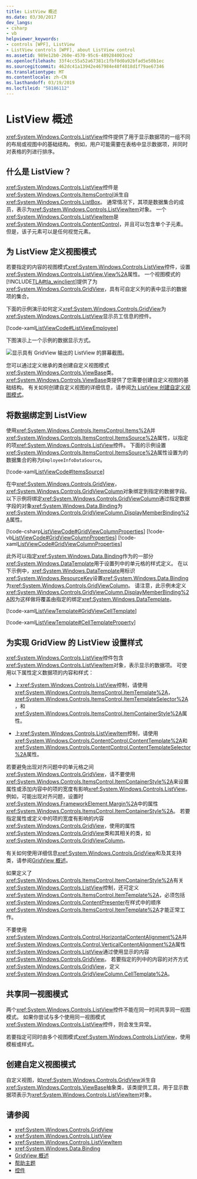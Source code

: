 ```yaml
---
title: ListView 概述
ms.date: 03/30/2017
dev_langs:
- csharp
- vb
helpviewer_keywords:
- controls [WPF], ListView
- ListView controls [WPF], about ListView control
ms.assetid: 989e12b0-260e-4570-95c6-489284003ce2
ms.openlocfilehash: 33f4cc55a52a67381c1fbf0d0a92bfad5e50b1ec
ms.sourcegitcommit: 462dc41a13942e467984e48f4018d1f79ae67346
ms.translationtype: MT
ms.contentlocale: zh-CN
ms.lasthandoff: 03/19/2019
ms.locfileid: "58186112"
---
```

# <a name="listview-overview"></a>ListView 概述
<xref:System.Windows.Controls.ListView>控件提供了用于显示数据项的一组不同的布局或视图中的基础结构。 例如，用户可能需要在表格中显示数据项，并同时对表格的列进行排序。  
  
  
<a name="WhatisaListView"></a>   
## <a name="what-is-a-listview"></a>什么是 ListView？  
 <xref:System.Windows.Controls.ListView>控件是<xref:System.Windows.Controls.ItemsControl>派生自<xref:System.Windows.Controls.ListBox>。 通常情况下，其项是数据集合的成员，表示为<xref:System.Windows.Controls.ListViewItem>对象。 一个<xref:System.Windows.Controls.ListViewItem>是<xref:System.Windows.Controls.ContentControl>，并且可以包含单个子元素。 但是，该子元素可以是任何视觉元素。  
  
<a name="DefiningaListViewView"></a>   
## <a name="defining-a-view-mode-for-a-listview"></a>为 ListView 定义视图模式  
 若要指定的内容的视图模式<xref:System.Windows.Controls.ListView>控件，设置<xref:System.Windows.Controls.ListView.View%2A>属性。 一个视图模式的[!INCLUDE[TLA#tla_winclient](../../../../includes/tlasharptla-winclient-md.md)]提供了为<xref:System.Windows.Controls.GridView>，具有可自定义列的表中显示的数据项的集合。  
  
 下面的示例演示如何定义<xref:System.Windows.Controls.GridView>为<xref:System.Windows.Controls.ListView>显示员工信息的控件。  
  
 [!code-xaml[ListViewCode#ListViewEmployee](~/samples/snippets/csharp/VS_Snippets_Wpf/ListViewCode/CSharp/Window1.xaml#listviewemployee)]  
  
 下图演示上一个示例的数据显示方式。  
  
 ![显示具有 GridView 输出的 ListView 的屏幕截图。](./media/gridview-overview/listview-gridview-output.jpg)  
  
 您可以通过定义继承的类创建自定义视图模式<xref:System.Windows.Controls.ViewBase>类。 <xref:System.Windows.Controls.ViewBase>类提供了您需要创建自定义视图的基础结构。 有关如何创建自定义视图的详细信息，请参阅[为 ListView 创建自定义视图模式](how-to-create-a-custom-view-mode-for-a-listview.md)。  
  
<a name="BindingDatatoaListView"></a>   
## <a name="binding-data-to-a-listview"></a>将数据绑定到 ListView  
 使用<xref:System.Windows.Controls.ItemsControl.Items%2A>并<xref:System.Windows.Controls.ItemsControl.ItemsSource%2A>属性，以指定的项<xref:System.Windows.Controls.ListView>控件。 下面的示例设置<xref:System.Windows.Controls.ItemsControl.ItemsSource%2A>属性设置为的数据集合的称为`EmployeeInfoDataSource`。  
  
 [!code-xaml[ListViewCode#ItemsSource](~/samples/snippets/csharp/VS_Snippets_Wpf/ListViewCode/CSharp/Window1.xaml#itemssource)]  
  
 在中<xref:System.Windows.Controls.GridView>，<xref:System.Windows.Controls.GridViewColumn>对象绑定到指定的数据字段。 以下示例将绑定<xref:System.Windows.Controls.GridViewColumn>通过指定数据字段的对象<xref:System.Windows.Data.Binding>为<xref:System.Windows.Controls.GridViewColumn.DisplayMemberBinding%2A>属性。  
  
 [!code-csharp[ListViewCode#GridViewColumnProperties](~/samples/snippets/csharp/VS_Snippets_Wpf/ListViewCode/CSharp/Window1.xaml.cs#gridviewcolumnproperties)]
 [!code-vb[ListViewCode#GridViewColumnProperties](~/samples/snippets/visualbasic/VS_Snippets_Wpf/ListViewCode/visualbasic/window1.xaml.vb#gridviewcolumnproperties)]
 [!code-xaml[ListViewCode#GridViewColumnProperties](~/samples/snippets/csharp/VS_Snippets_Wpf/ListViewCode/CSharp/Window1.xaml#gridviewcolumnproperties)]  
  
 此外可以指定<xref:System.Windows.Data.Binding>作为的一部分<xref:System.Windows.DataTemplate>用于设置列中的单元格的样式定义。 在以下示例中，<xref:System.Windows.DataTemplate>用标识<xref:System.Windows.ResourceKey>设置<xref:System.Windows.Data.Binding>为<xref:System.Windows.Controls.GridViewColumn>。 请注意，此示例未定义<xref:System.Windows.Controls.GridViewColumn.DisplayMemberBinding%2A>因为这样做将覆盖由指定的绑定<xref:System.Windows.DataTemplate>。  
  
 [!code-xaml[ListViewTemplate#GridViewCellTemplate](~/samples/snippets/csharp/VS_Snippets_Wpf/ListViewTemplate/CS/window1.xaml#gridviewcelltemplate)]  
  
 [!code-xaml[ListViewTemplate#CellTemplateProperty](~/samples/snippets/csharp/VS_Snippets_Wpf/ListViewTemplate/CS/window1.xaml#celltemplateproperty)]  
  
<a name="StylingaListView"></a>   
## <a name="styling-a-listview-that-implements-a-gridview"></a>为实现 GridView 的 ListView 设置样式  
 <xref:System.Windows.Controls.ListView>控件包含<xref:System.Windows.Controls.ListViewItem>对象，表示显示的数据项。 可使用以下属性定义数据项的内容和样式：  
  
-   上<xref:System.Windows.Controls.ListView>控制，请使用<xref:System.Windows.Controls.ItemsControl.ItemTemplate%2A>， <xref:System.Windows.Controls.ItemsControl.ItemTemplateSelector%2A>，和<xref:System.Windows.Controls.ItemsControl.ItemContainerStyle%2A>属性。  
  
-   上<xref:System.Windows.Controls.ListViewItem>控制，请使用<xref:System.Windows.Controls.ContentControl.ContentTemplate%2A>和<xref:System.Windows.Controls.ContentControl.ContentTemplateSelector%2A>属性。  
  
 若要避免出现对齐问题中的单元格之间<xref:System.Windows.Controls.GridView>，请不要使用<xref:System.Windows.Controls.ItemsControl.ItemContainerStyle%2A>来设置属性或添加内容中的项的宽度有影响<xref:System.Windows.Controls.ListView>。 例如，可能出现对齐问题，设置时<xref:System.Windows.FrameworkElement.Margin%2A>中的属性<xref:System.Windows.Controls.ItemsControl.ItemContainerStyle%2A>。 若要指定属性或定义中的项的宽度有影响的内容<xref:System.Windows.Controls.GridView>，使用的属性<xref:System.Windows.Controls.GridView>类和其相关的类，如<xref:System.Windows.Controls.GridViewColumn>。  
  
 有关如何使用详细信息<xref:System.Windows.Controls.GridView>和及其支持类，请参阅[GridView 概述](gridview-overview.md)。  
  
 如果定义了<xref:System.Windows.Controls.ItemsControl.ItemContainerStyle%2A>有关<xref:System.Windows.Controls.ListView>控制，还可定义<xref:System.Windows.Controls.ItemsControl.ItemTemplate%2A>，必须包括<xref:System.Windows.Controls.ContentPresenter>在样式中的顺序<xref:System.Windows.Controls.ItemsControl.ItemTemplate%2A>才能正常工作。  
  
 不要使用<xref:System.Windows.Controls.Control.HorizontalContentAlignment%2A>并<xref:System.Windows.Controls.Control.VerticalContentAlignment%2A>属性<xref:System.Windows.Controls.ListView>通过使用显示的内容<xref:System.Windows.Controls.GridView>。 若要指定的列中的内容的对齐方式<xref:System.Windows.Controls.GridView>，定义<xref:System.Windows.Controls.GridViewColumn.CellTemplate%2A>。  
  
<a name="UsingtheSameViewMoreThanOnce"></a>   
## <a name="sharing-the-same-view-mode"></a>共享同一视图模式  
 两个<xref:System.Windows.Controls.ListView>控件不能在同一时间共享同一视图模式。 如果你尝试与多个使用同一视图模式<xref:System.Windows.Controls.ListView>控件，则会发生异常。  
  
 若要指定可同时由多个视图模式<xref:System.Windows.Controls.ListView>，使用模板或样式。
  
<a name="CreatingaCustomView"></a>   
## <a name="creating-a-custom-view-mode"></a>创建自定义视图模式  
 自定义视图，如<xref:System.Windows.Controls.GridView>派生自<xref:System.Windows.Controls.ViewBase>抽象类，该类提供工具，用于显示数据项表示为<xref:System.Windows.Controls.ListViewItem>对象。    
  
## <a name="see-also"></a>请参阅
- <xref:System.Windows.Controls.GridView>
- <xref:System.Windows.Controls.ListView>
- <xref:System.Windows.Controls.ListViewItem>
- <xref:System.Windows.Data.Binding>
- [GridView 概述](gridview-overview.md)
- [帮助主题](listview-how-to-topics.md)
- [控件](../advanced/optimizing-performance-controls.md)
